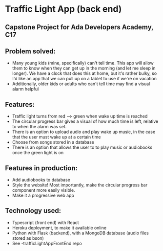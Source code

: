 # Traffic Light App (back end)
## Capstone Project for Ada Developers Academy, C17 
## Problem solved:  
- Many young kids (mine, specifically) can't tell time.  This app will allow them to know when they can get up in the morning (and let me sleep in longer).  We have a clock that does this at home, but it's rather bulky, so I'd like an app that we can pull up on a tablet to use if we're on vacation
- Additionally, older kids or adults who can't tell time may find a visual alarm helpful

## Features:
- Traffic light turns from red --> green when wake up time is reached
- The circular progress bar gives a visual of how much time is left, relative to when the alarm was set.
- There is an option to upload audio and play wake up music, in the case that the user must wake up at a certain time
- Choose from songs stored in a database
- There is an option that allows the user to to play music or audiobooks once the green light is on

## Features in production:
- Add audiobooks to database
- Style the website! Most importantly, make the circular progress bar component more easily visible.
- Make it a progressive web app

## Technology used:
- Typescript (front end) with React
- Heroku deployment, to make it available online
- Python with Flask (backend), with a MongoDB database (audio files stored as bson)
- See -trafficLightAppFrontEnd repo 